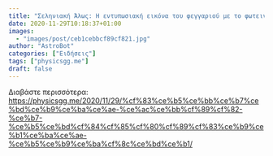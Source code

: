 ```yaml
---
title: "Σεληνιακή Άλως: Η εντυπωσιακή εικόνα του φεγγαριού με το φωτεινό στέμμα"
date: 2020-11-29T10:18:37+01:00
images:
  - "images/post/ceb1cebbcf89cf821.jpg"
author: "AstroBot"
categories: ["Ειδήσεις"]
tags: ["physicsgg.me"]
draft: false
---
```




Διαβάστε περισσότερα: https://physicsgg.me/2020/11/29/%cf%83%ce%b5%ce%bb%ce%b7%ce%bd%ce%b9%ce%ba%ce%ae-%ce%ac%ce%bb%cf%89%cf%82-%ce%b7-%ce%b5%ce%bd%cf%84%cf%85%cf%80%cf%89%cf%83%ce%b9%ce%b1%ce%ba%ce%ae-%ce%b5%ce%b9%ce%ba%cf%8c%ce%bd%ce%b1/
